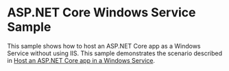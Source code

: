 # ASP.NET Core Windows Service Sample

This sample shows how to host an ASP.NET Core app as a Windows Service without using IIS. This sample demonstrates the scenario described in [Host an ASP.NET Core app in a Windows Service](https://docs.microsoft.com/aspnet/core/host-and-deploy/windows-service).
